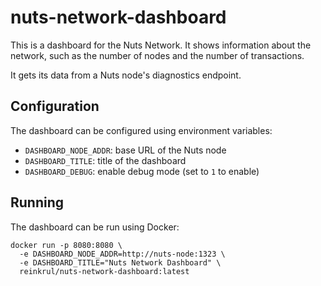 # nuts-network-dashboard

This is a dashboard for the Nuts Network. It shows information about the network, such as the number of nodes and the number of transactions.

It gets its data from a Nuts node's diagnostics endpoint.

## Configuration

The dashboard can be configured using environment variables:

- `DASHBOARD_NODE_ADDR`: base URL of the Nuts node
- `DASHBOARD_TITLE`: title of the dashboard
- `DASHBOARD_DEBUG`: enable debug mode (set to `1` to enable)

## Running

The dashboard can be run using Docker:

```shell
docker run -p 8080:8080 \
  -e DASHBOARD_NODE_ADDR=http://nuts-node:1323 \
  -e DASHBOARD_TITLE="Nuts Network Dashboard" \
  reinkrul/nuts-network-dashboard:latest
```